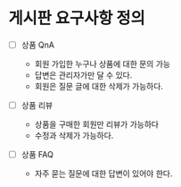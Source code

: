# 게시판 요구사항 정의
- [ ] 상품 QnA
  - 회원 가입한 누구나 상품에 대한 문의 가능
  - 답변은 관리자가만 달 수 있다.
  - 회원은 질문 글에 대한 삭제가 가능하다.

- [ ] 상품 리뷰
  - 상품을 구매한 회원만 리뷰가 가능하다
  - 수정과 삭제가 가능하다.

- [ ]  상품 FAQ
    - 자주 묻는 질문에 대한 답변이 있어야 한다.